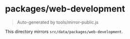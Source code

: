 # packages/web-development

> Auto-generated by tools/mirror-public.js

This directory mirrors `src/data/packages/web-development`.
